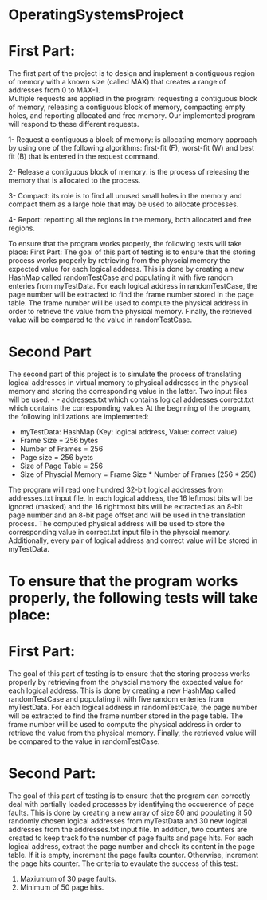 # OperatingSystemsProject
# First Part:
The first part of the project is to design and implement a contiguous region of 
memory with a known size (called MAX) that creates a range of addresses from 0 
to MAX-1.  
Multiple requests are applied in the program: requesting a contiguous block 
of memory, releasing a contiguous block of memory, compacting empty holes, and 
reporting allocated and free memory. Our implemented program will respond to 
these different requests. 

1- Request a contiguous a block of memory: is allocating memory approach by 
using one of the following algorithms: first-fit (F), worst-fit (W) and best
fit (B) that is entered in the request command. 

2- Release a contiguous block of memory: is the process of releasing the 
memory that is allocated to the process.  

3- Compact: its role is to find all unused small holes in the memory and 
compact them as a large hole that may be used to allocate processes. 

4- Report:  reporting all the regions in the memory, both allocated and free 
regions. 

To ensure that the program works properly, the following tests will take place: 
First Part: 
The goal of this part of testing is to ensure that the storing process works 
properly by retrieving from the physcial memory the expected value for each logical 
address. 
This is done by creating a new HashMap called randomTestCase and 
populating it with five random enteries from myTestData. For each logical address in 
randomTestCase, the page number will be extracted to find the frame number stored 
in the page table. The frame number will be used to compute the physical address in 
order to retrieve the value from the physical memory. Finally, the retrieved value will 
be compared to the value in randomTestCase.

# Second Part
The second part of this project is to simulate the process of translating logical 
addresses in virtual memory to physical addresses in the physical memory and 
storing the corresponding value in the latter. 
Two input files will be used: - - 
addresses.txt which contains logical addresses 
correct.txt which contains the corresponding values 
At the begnning of the program, the following initlizations are implemented: 
- myTestData: HashMap (Key: logical address, Value: correct value) 
- Frame Size = 256 bytes 
- Number of Frames = 256 
- Page size = 256 byets 
- Size of Page Table = 256 
- Size of Physcial Memory = Frame Size * Number of Frames (256 * 256)

The program will read one hundred 32-bit logical addresses from 
addresses.txt input file. In each logical address, the 16 leftmost bits will be ignored 
(masked) and the 16 rightmost bits will be extracted as an 8-bit page number and an 
8-bit page offset and will be used in the translation process. The computed physical 
address will be used to store the corresponding value in correct.txt input file in the 
physcial memory. Additionally, every pair of logical address and correct value will be 
stored in myTestData.

# To ensure that the program works properly, the following tests will take place: 
# First Part:
The goal of this part of testing is to ensure that the storing process works 
properly by retrieving from the physcial memory the expected value for each logical 
address. 
This is done by creating a new HashMap called randomTestCase and 
populating it with five random enteries from myTestData. For each logical address in 
randomTestCase, the page number will be extracted to find the frame number stored 
in the page table. The frame number will be used to compute the physical address in 
order to retrieve the value from the physical memory. Finally, the retrieved value will 
be compared to the value in randomTestCase.
# Second Part:
The goal of this part of testing is to ensure that the program can correctly deal 
with partially loaded processes by identifying the occuerence of page faults. 
This is done by creating a new array of size 80 and populating it 50 randomly 
chosen logical addresses from myTestData and 30 new logical addresses from the 
addresses.txt input file. In addition, two counters are created to keep track fo the 
number of page faults and page hits. For each logical address, extract the page number 
and check its content in the page table. If it is empty, increment the page faults 
counter. Otherwise, increment the page hits counter. 
The criteria to evaulate the success of this test: 
1. Maxiumum of 30 page faults. 
2. Minimum of 50 page hits. 
